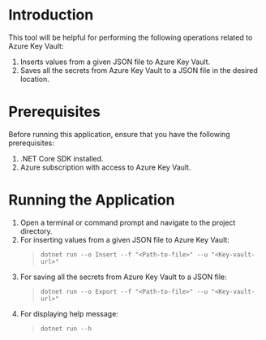 # Introduction
This tool will be helpful for performing the following operations related to Azure Key Vault:

1. Inserts values from a given JSON file to Azure Key Vault.
2. Saves all the secrets from Azure Key Vault to a JSON file in the desired location.

# Prerequisites

Before running this application, ensure that you have the following prerequisites:
1. .NET Core SDK installed.
2. Azure subscription with access to Azure Key Vault.

# Running the Application

1. Open a terminal or command prompt and navigate to the project directory.
2. For inserting values from a given JSON file to Azure Key Vault:
   > `dotnet run --o Insert --f "<Path-to-file>" --u "<Key-vault-url>"`
3. For saving all the secrets from Azure Key Vault to a JSON file:
   > `dotnet run --o Export --f "<Path-to-file>" --u "<Key-vault-url>"`
4. For displaying help message:
   > `dotnet run --h`
